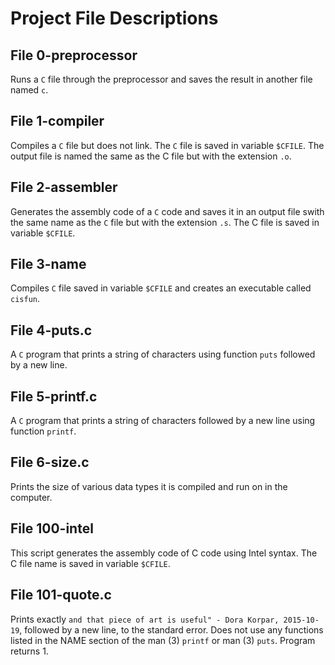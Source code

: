 # Project File Descriptions

## File 0-preprocessor
Runs a `C` file through the preprocessor and saves the 
result in another file named `c`.

## File 1-compiler
Compiles a `C` file but does not link. The `C` file is
saved in variable `$CFILE`. The output file is named 
the same as the C file but with the extension `.o`.

## File 2-assembler
Generates the assembly code of a `C` code and saves
it in an output file swith the same name as the `C`
file but with the extension `.s`. The C file is saved
in variable `$CFILE`.

## File 3-name
Compiles `C` file saved in variable `$CFILE` and 
creates an executable called `cisfun`.

## File 4-puts.c
A `C` program that prints a string of characters 
using function `puts` followed by a new line.

## File 5-printf.c
A `C` program that prints a string of characters 
followed by a new line using function `printf`.

## File 6-size.c
Prints the size of various data types it is 
compiled and  run on in the computer.

## File 100-intel
This script generates the assembly code of C code
using Intel syntax. The C file name is saved in 
variable `$CFILE`. 

## File 101-quote.c
Prints exactly `and that piece of art is useful" - Dora Korpar, 2015-10-19`, followed by a new line, to the standard error. Does not use any functions listed in the NAME section of the man (3) `printf` or man (3) `puts`. Program returns 1.


